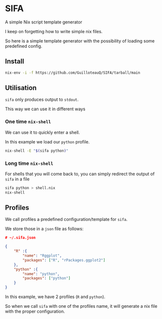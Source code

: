 # SIFA
A simple Nix script template generator

I keep on forgetting how to write simple nix files.

So here is a simple template generator with the possibility of loading some predefined config.

## Install

```bash
nix-env -i -f https://github.com/GuilloteauQ/SIFA/tarball/main
```

## Utilisation

`sifa` only produces output to `stdout`.

This way we can use it in different ways

### One time `nix-shell`

We can use it to quickly enter a shell.

In this example we load our `python` profile.

```bash
nix-shell -E "$(sifa python)"
```

### Long time `nix-shell`

For shells that you will come back to, you can simply redirect the output of `sifa` in a file

```bash
sifa python > shell.nix
nix-shell
```

## Profiles

We call profiles a predefined configuration/template for `sifa`.

We store those in a `json` file as follows:

```json
# ~/.sifa.json

{
    "R" :{
        "name": "Rggplot",
        "packages": ["R", "rPackages.ggplot2"]
    },
    "python" :{
        "name": "python",
        "packages": ["python"]
    }
}
```

In this example, we have 2 profiles (`R` and `python`).

So when we call `sifa` with one of the profiles name, it will generate a nix file with the proper configuration.
